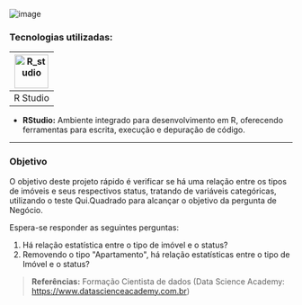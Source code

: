 ![image](https://github.com/user-attachments/assets/d11ade82-5237-4985-aa55-6e9d78f4be21)

### Tecnologias utilizadas: 
| [<img align="center" alt="R_studio" height="60" width="60" src="https://github.com/AlbertoFAraujo/R_Petrobras/assets/105552990/02dff6df-07be-43dc-8b35-21d06eabf9e1">](https://posit.co/download/rstudio-desktop/) |
|:---:|
| R Studio |

- **RStudio:** Ambiente integrado para desenvolvimento em R, oferecendo ferramentas para escrita, execução e depuração de código.
<hr>

### Objetivo

O objetivo deste projeto rápido é verificar se há uma relação entre os tipos de imóveis e seus respectivos status, tratando de variáveis categóricas, utilizando o teste Qui.Quadrado para alcançar o objetivo da pergunta de Negócio.

Espera-se responder as seguintes perguntas:

1. Há relação estatística entre o tipo de imóvel e o status?
2. Removendo o tipo "Apartamento", há relação estatísticas entre o tipo de Imóvel e o status?

>**Referências:** Formação Cientista de dados (Data Science Academy: https://www.datascienceacademy.com.br)
